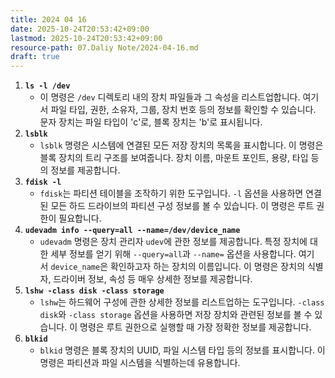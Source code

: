 ```yaml
---
title: 2024 04 16
date: 2025-10-24T20:53:42+09:00
lastmod: 2025-10-24T20:53:42+09:00
resource-path: 07.Daliy Note/2024-04-16.md
draft: true
---
```

1. **`ls -l /dev`**
    - 이 명령은 `/dev` 디렉토리 내의 장치 파일들과 그 속성을 리스트업합니다. 여기서 파일 타입, 권한, 소유자, 그룹, 장치 번호 등의 정보를 확인할 수 있습니다. 문자 장치는 파일 타입이 'c'로, 블록 장치는 'b'로 표시됩니다.
2. **`lsblk`**
    - `lsblk` 명령은 시스템에 연결된 모든 저장 장치의 목록을 표시합니다. 이 명령은 블록 장치의 트리 구조를 보여줍니다. 장치 이름, 마운트 포인트, 용량, 타입 등의 정보를 제공합니다.
3. **`fdisk -l`**
    - `fdisk`는 파티션 테이블을 조작하기 위한 도구입니다. `-l` 옵션을 사용하면 연결된 모든 하드 드라이브의 파티션 구성 정보를 볼 수 있습니다. 이 명령은 루트 권한이 필요합니다.
4. **`udevadm info --query=all --name=/dev/device_name`**
    - `udevadm` 명령은 장치 관리자 `udev`에 관한 정보를 제공합니다. 특정 장치에 대한 세부 정보를 얻기 위해 `--query=all`과 `--name=` 옵션을 사용합니다. 여기서 `device_name`은 확인하고자 하는 장치의 이름입니다. 이 명령은 장치의 식별자, 드라이버 정보, 속성 등 매우 상세한 정보를 제공합니다.
5. **`lshw -class disk -class storage`**
    - `lshw`는 하드웨어 구성에 관한 상세한 정보를 리스트업하는 도구입니다. `-class disk`와 `-class storage` 옵션을 사용하면 저장 장치와 관련된 정보를 볼 수 있습니다. 이 명령은 루트 권한으로 실행할 때 가장 정확한 정보를 제공합니다.
6. **`blkid`**
    - `blkid` 명령은 블록 장치의 UUID, 파일 시스템 타입 등의 정보를 표시합니다. 이 명령은 파티션과 파일 시스템을 식별하는데 유용합니다.
